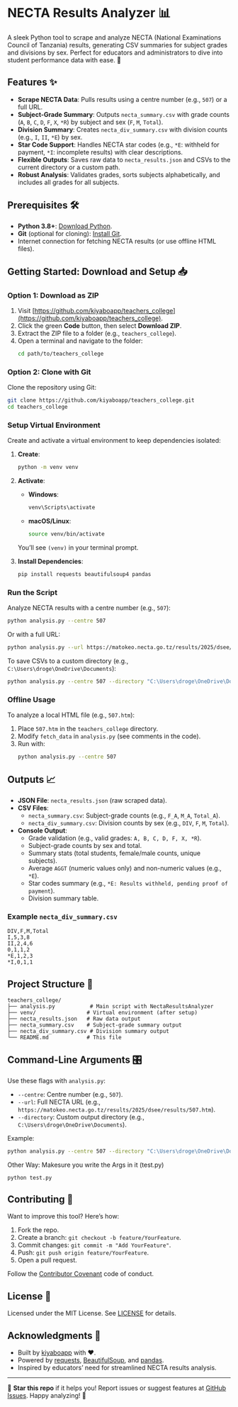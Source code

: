 # NECTA Results Analyzer 📊

A sleek Python tool to scrape and analyze NECTA (National Examinations Council of Tanzania) results, generating CSV summaries for subject grades and divisions by sex. Perfect for educators and administrators to dive into student performance data with ease. 🚀

## Features ✨

- **Scrape NECTA Data**: Pulls results using a centre number (e.g., `507`) or a full URL.
- **Subject-Grade Summary**: Outputs `necta_summary.csv` with grade counts (`A`, `B`, `C`, `D`, `F`, `X`, `*R`) by subject and sex (`F`, `M`, `Total`).
- **Division Summary**: Creates `necta_div_summary.csv` with division counts (e.g., `I`, `II`, `*E`) by sex.
- **Star Code Support**: Handles NECTA star codes (e.g., `*E`: withheld for payment, `*I`: incomplete results) with clear descriptions.
- **Flexible Outputs**: Saves raw data to `necta_results.json` and CSVs to the current directory or a custom path.
- **Robust Analysis**: Validates grades, sorts subjects alphabetically, and includes all grades for all subjects.

## Prerequisites 🛠️

- **Python 3.8+**: [Download Python](https://www.python.org/downloads/).
- **Git** (optional for cloning): [Install Git](https://git-scm.com/downloads).
- Internet connection for fetching NECTA results (or use offline HTML files).

## Getting Started: Download and Setup 📥

### Option 1: Download as ZIP
1. Visit [https://github.com/kiyaboapp/teachers_college](https://github.com/kiyaboapp/teachers_college).
2. Click the green **Code** button, then select **Download ZIP**.
3. Extract the ZIP file to a folder (e.g., `teachers_college`).
4. Open a terminal and navigate to the folder:
   ```bash
   cd path/to/teachers_college
   ```

### Option 2: Clone with Git
Clone the repository using Git:
```bash
git clone https://github.com/kiyaboapp/teachers_college.git
cd teachers_college
```

### Setup Virtual Environment
Create and activate a virtual environment to keep dependencies isolated:

1. **Create**:
   ```bash
   python -m venv venv
   ```

2. **Activate**:
   - **Windows**:
     ```bash
     venv\Scripts\activate
     ```
   - **macOS/Linux**:
     ```bash
     source venv/bin/activate
     ```
   You’ll see `(venv)` in your terminal prompt.

3. **Install Dependencies**:
   ```bash
   pip install requests beautifulsoup4 pandas
   ```

### Run the Script
Analyze NECTA results with a centre number (e.g., `507`):
```bash
python analysis.py --centre 507
```

Or with a full URL:
```bash
python analysis.py --url https://matokeo.necta.go.tz/results/2025/dsee/results/507.htm
```

To save CSVs to a custom directory (e.g., `C:\Users\droge\OneDrive\Documents`):
```bash
python analysis.py --centre 507 --directory "C:\Users\droge\OneDrive\Documents"
```

### Offline Usage
To analyze a local HTML file (e.g., `507.htm`):
1. Place `507.htm` in the `teachers_college` directory.
2. Modify `fetch_data` in `analysis.py` (see comments in the code).
3. Run with:
   ```bash
   python analysis.py --centre 507
   ```

## Outputs 📈

- **JSON File**: `necta_results.json` (raw scraped data).
- **CSV Files**:
  - `necta_summary.csv`: Subject-grade counts (e.g., `F_A`, `M_A`, `Total_A`).
  - `necta_div_summary.csv`: Division counts by sex (e.g., `DIV`, `F`, `M`, `Total`).
- **Console Output**:
  - Grade validation (e.g., valid grades: `A, B, C, D, F, X, *R`).
  - Subject-grade counts by sex and total.
  - Summary stats (total students, female/male counts, unique subjects).
  - Average `AGGT` (numeric values only) and non-numeric values (e.g., `*E`).
  - Star codes summary (e.g., `*E: Results withheld, pending proof of payment`).
  - Division summary table.

### Example `necta_div_summary.csv`
```csv
DIV,F,M,Total
I,5,3,8
II,2,4,6
0,1,1,2
*E,1,2,3
*I,0,1,1
```

## Project Structure 📁

```
teachers_college/
├── analysis.py           # Main script with NectaResultsAnalyzer
├── venv/                # Virtual environment (after setup)
├── necta_results.json   # Raw data output
├── necta_summary.csv    # Subject-grade summary output
├── necta_div_summary.csv # Division summary output
└── README.md            # This file
```

## Command-Line Arguments 🎛️

Use these flags with `analysis.py`:
- `--centre`: Centre number (e.g., `507`).
- `--url`: Full NECTA URL (e.g., `https://matokeo.necta.go.tz/results/2025/dsee/results/507.htm`).
- `--directory`: Custom output directory (e.g., `C:\Users\droge\OneDrive\Documents`).

Example:
```bash
python analysis.py --centre 507 --directory "C:\Users\droge\OneDrive\Documents"
```

Other Way: Makesure you write the Args in it (test.py)
```
python test.py
```
## Contributing 🤝

Want to improve this tool? Here’s how:
1. Fork the repo.
2. Create a branch: `git checkout -b feature/YourFeature`.
3. Commit changes: `git commit -m "Add YourFeature"`.
4. Push: `git push origin feature/YourFeature`.
5. Open a pull request.

Follow the [Contributor Covenant](https://www.contributor-covenant.org/) code of conduct.

## License 📜

Licensed under the MIT License. See [LICENSE](LICENSE) for details.

## Acknowledgments 🙌

- Built by [kiyaboapp](https://github.com/kiyaboapp) with ❤️.
- Powered by [requests](https://requests.readthedocs.io/), [BeautifulSoup](https://www.crummy.com/software/BeautifulSoup/), and [pandas](https://pandas.pydata.org/).
- Inspired by educators’ need for streamlined NECTA results analysis.

---

🌟 **Star this repo** if it helps you! Report issues or suggest features at [GitHub Issues](https://github.com/kiyaboapp/teachers_college/issues). Happy analyzing! 🎉